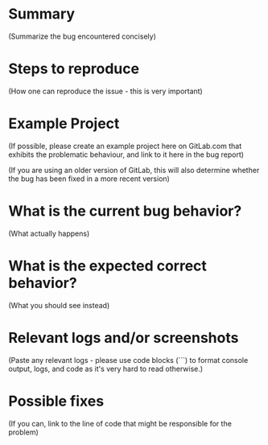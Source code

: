 # Summary

(Summarize the bug encountered concisely)


# Steps to reproduce

(How one can reproduce the issue - this is very important)


# Example Project

(If possible, please create an example project here on GitLab.com that exhibits the problematic behaviour, and link to it here in the bug report)

(If you are using an older version of GitLab, this will also determine whether the bug has been fixed in a more recent version)


# What is the current bug behavior?

(What actually happens)


# What is the expected correct behavior?

(What you should see instead)


# Relevant logs and/or screenshots

(Paste any relevant logs - please use code blocks (```) to format console output,
logs, and code as it's very hard to read otherwise.)


# Possible fixes

(If you can, link to the line of code that might be responsible for the problem)

